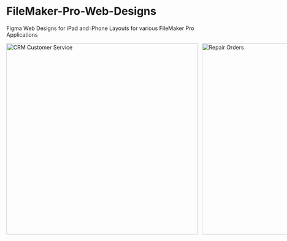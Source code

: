 # FileMaker-Pro-Web-Designs
Figma Web Designs for iPad and iPhone Layouts for various FileMaker Pro Applications
<div style="display: flex; gap: 10px;">
<img src="https://github.com/user-attachments/assets/fe693aad-47fb-46bb-aa3f-2c15a641511a" alt="CRM Customer Service" width="500" height="500">
    <img src="https://github.com/user-attachments/assets/810774d0-ec3b-42d4-bc95-7c233295c6c4" alt="Repair Orders" width="500" height="500">
<img src="https://github.com/user-attachments/assets/9bf55222-b81a-41da-b9ce-1d540241d50a" alt="Digital Vehicle Inspection@2x" width="500" height="500">
  <img src="https://github.com/user-attachments/assets/15f61ecf-5942-4487-9637-3255b0c8b26c" alt="Ampurrent iPad Home" width="500" height="500">
  <img src="https://github.com/user-attachments/assets/9ccfd8eb-6f31-4226-b56b-809c5b4fab24" alt="Loan Details" width="500" height="500">
  <img src="https://github.com/user-attachments/assets/66adc63d-5d31-4e83-a42b-08d42197b4ac" alt="Client List" width="500" height="500">
<img src="https://github.com/user-attachments/assets/9440f594-7d97-4b3c-8572-bdc001c5dba7" alt="Quotes" width="500" height="500">
<img src="https://github.com/user-attachments/assets/3626d6d5-c6b8-47f1-8178-66296a32b41a" alt="Invoices" width="500" height="500">
<img src="https://github.com/user-attachments/assets/87e63f6f-8260-45a2-8f1f-fa4391d78fc6" alt="Sales Receipts" width="500" height="500">
<img src="https://github.com/user-attachments/assets/02e2e9b3-afe7-4c94-9cf8-ddfd008a6d9c" alt="Bill Details iPhone (1)" width="500" height="500">
<img src="https://github.com/user-attachments/assets/c0d964c7-074a-4ec5-badd-5b1219ce5b86" alt="CRM Lists" width="500" height="500">
<img src="https://github.com/user-attachments/assets/34863e53-3f98-4fb8-ab64-7ead603d0501" alt="CRM iPhone Client Details" width="500" height="500">
<img src="https://github.com/user-attachments/assets/28e1aa2e-96f7-40bf-bd0f-9d628f2472cd" alt="CRM Marketing" width="500" height="500">
<img src="https://github.com/user-attachments/assets/03f65165-57ec-41e1-979e-d8410ed374bc" alt="CRM Lists (1)" width="500" height="500">

</div>


